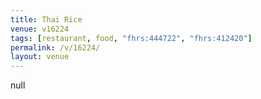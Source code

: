 ```yaml
---
title: Thai Rice
venue: v16224
tags: [restaurant, food, "fhrs:444722", "fhrs:412420"]
permalink: /v/16224/
layout: venue
---
```

null